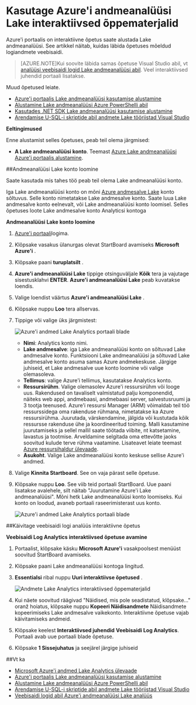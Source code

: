 <properties 
   pageTitle="Teavet Lake andmeanalüüsi ja U-SQL Azure'i portaal interaktiivne õpetused abil | Azure'i" 
   description="Lühijuhend Lake andmeanalüüsi ja U-SQL-i abil. " 
   services="data-lake-analytics" 
   documentationCenter="" 
   authors="edmacauley" 
   manager="jhubbard" 
   editor="cgronlun"/>
 
<tags
   ms.service="data-lake-analytics"
   ms.devlang="na"
   ms.topic="get-started-article"
   ms.tgt_pltfrm="na"
   ms.workload="big-data" 
   ms.date="05/16/2016"
   ms.author="edmaca"/>


# <a name="use-azure-data-lake-analytics-interactive-tutorials"></a>Kasutage Azure'i andmeanalüüsi Lake interaktiivsed õppematerjalid

Azure'i portaalis on interaktiivne õpetus saate alustada Lake andmeanalüüsi. See artikkel näitab, kuidas läbida õpetuses mõeldud logiandmete veebisaidi.


>[AZURE.NOTE]Kui soovite läbida samas õpetuse Visual Studio abil, vt [analüüsi veebisaidi logid Lake andmeanalüüsi abil](data-lake-analytics-analyze-weblogs.md).
>Veel interaktiivsed juhendid portaali lisatakse.


Muud õpetused leiate.

- [Azure'i portaalis Lake andmeanalüüsi kasutamise alustamine](data-lake-analytics-get-started-portal.md)
- [Alustamine Lake andmeanalüüsi Azure PowerShelli abil](data-lake-analytics-get-started-powershell.md)
- [Kasutades .NET SDK Lake andmeanalüüsi kasutamise alustamine](data-lake-analytics-get-started-net-sdk.md)
- [Arendamise U-SQL-i skriptide abil andmete Lake tööriistad Visual Studio](data-lake-analytics-data-lake-tools-get-started.md) 

**Eeltingimused**

Enne alustamist selles õpetuses, peab teil olema järgmised:

- **A Lake andmeanalüüsi konto**.  Teemast [Azure Lake andmeanalüüsi Azure'i portaalis alustamine](data-lake-analytics-get-started-portal.md).

##<a name="create-data-lake-analytics-account"></a>Andmeanalüüsi Lake konto loomine 

Saate kasutada mis tahes töö peab teil olema Lake andmeanalüüsi konto.

Iga Lake andmeanalüüsi konto on mõni [Azure andmesalve Lake](../data-lake-store/data-lake-store-overview.md) konto sõltuvus.  Selle konto nimetatakse Lake andmesalve konto.  Saate luua Lake andmesalve konto eelnevalt, või Lake andmeanalüüsi konto loomisel. Selles õpetuses loote Lake andmesalve konto Analyticsi kontoga

**Andmeanalüüsi Lake konto loomine**

1. [Azure'i portaali](https://portal.azure.com/signin/index/?Microsoft_Azure_Kona=true&Microsoft_Azure_DataLake=true&hubsExtension_ItemHideKey=AzureDataLake_BigStorage%2cAzureKona_BigCompute)logima.
2. Klõpsake vasakus ülanurgas olevat StartBoard avamiseks **Microsoft Azure'i** .
3. Klõpsake paani **turuplatsilt** .  
3. **Azure'i andmeanalüüsi Lake** tippige otsinguväljale **Kõik** tera ja vajutage sisestusklahvi **ENTER**. **Azure'i andmeanalüüsi Lake** peab kuvatakse loendis.
4. Valige loendist väärtus **Azure'i andmeanalüüsi Lake** .
5. Klõpsake nuppu **Loo** tera allservas.
6. Tippige või valige üks järgmistest:

    ![Azure'i andmed Lake Analytics portaali blade](./media/data-lake-analytics-get-started-portal/data-lake-analytics-portal-create-adla.png)

    - **Nimi**: Analytics konto nimi.
    - **Lake andmesalve**: iga Lake andmeanalüüsi konto on sõltuvad Lake andmesalve konto. Funktsiooni Lake andmeanalüüsi ja sõltuvad Lake andmesalve konto asuma samas Azure andmekeskuse. Järgige juhiseid, et Lake andmesalve uue konto loomine või valige olemasoleva.
    - **Tellimus**: valige Azure'i tellimus, kasutatakse Analytics konto.
    - **Ressursirühm**. Valige olemasolev Azure'i ressursirühm või looge uus. Rakendused on tavaliselt valmistatud palju komponendid, näiteks web appi, andmebaasi, andmebaasi server, salvestusruumi ja 3 tootja teenused. Azure'i ressursi Manager (ARM) võimaldab teil töö ressurssidega oma rakenduse rühmana, nimetatakse ka Azure ressursirühma. Juurutada, värskendamine, jälgida või kustutada kõik ressursse rakenduse ühe ja koordineeritud toiming. Malli kasutamine juurutamiseks ja sellel mallil saate töötada viibite, nt katsetamine, lavastus ja tootmise. Arveldamine selgitada oma ettevõtte jaoks soovitud kulude terve rühma vaatamine. Lisateavet leiate teemast [Azure ressursihaldur ülevaade](azure-resource-manager/resource-group-overview.md). 
    - **Asukoht**. Valige Lake andmeanalüüsi konto keskuse sellise Azure'i andmed. 
7. Valige **Kinnita Startboard**. See on vaja pärast selle õpetuse.
8. Klõpsake nuppu **Loo**. See viib teid portaali StartBoard. Uue paani lisatakse avalehele, silt näitab "Juurutamine Azure'i Lake andmeanalüüsi". Mõni hetk Lake andmeanalüüsi konto loomiseks. Kui konto on loodud, avaneb portaali raseerimisterast uus konto.

    ![Azure'i andmed Lake Analytics portaali blade](./media/data-lake-analytics-get-started-portal/data-lake-analytics-portal-blade.png)

##<a name="run-website-log-analysis-interactive-tutorial"></a>Käivitage veebisaidi logi analüüs interaktiivne õpetus

**Veebisaidi Log Analytics interaktiivsed õpetuse avamine**

1. Portaalist, klõpsake käsku **Microsoft Azure'i** vasakpoolsest menüüst soovitud StartBoard avamiseks.
2. Klõpsake paani Lake andmeanalüüsi kontoga lingitud.
3. **Essentialsi** ribal nuppu **Uuri interaktiivse õpetused** .

    ![Andmete Lake Analytics interaktiivsed õppematerjalid](./media/data-lake-analytics-use-interactive-tutorials/data-lake-analytics-explore-interactive-tutorials.png)

4. Kui näete soovitud räägivad "Näidised, mis pole seadistatud, klõpsake..." oranž hoiatus, klõpsake nuppu **Kopeeri Näidisandmete** Näidisandmete kopeerimiseks Lake andmesalve vaikekonto. Interaktiivne õpetuse vajab käivitamiseks andmeid.
5. Klõpsake keelest **Interaktiivsed juhendid** **Veebisaidi Log Analytics**. Portaali avab uue portaali blade õpetuse.
5. Klõpsake **1 Sissejuhatus** ja seejärel järgige juhiseid

##<a name="see-also"></a>Vt ka

- [Microsoft Azure'i andmed Lake Analytics ülevaade](data-lake-analytics-overview.md)
- [Azure'i portaalis Lake andmeanalüüsi kasutamise alustamine](data-lake-analytics-get-started-portal.md)
- [Alustamine Lake andmeanalüüsi Azure PowerShelli abil](data-lake-analytics-get-started-powershell.md)
- [Arendamise U-SQL-i skriptide abil andmete Lake tööriistad Visual Studio](data-lake-analytics-data-lake-tools-get-started.md)
- [Veebisaidi logid abil Azure'i andmeanalüüsi Lake analüüs](data-lake-analytics-analyze-weblogs.md)

